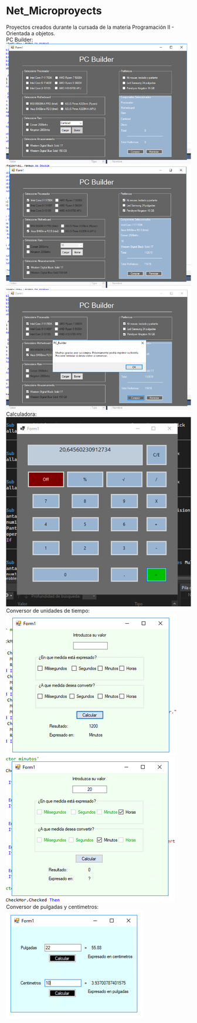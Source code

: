 # Net_Microproyects
Proyectos creados durante la cursada de la materia Programación II - Orientada a objetos.<br>
PC Builder:<br>
![Image text](https://github.com/santiagodg96/Net_Microproyects/blob/main/pcbuilder.PNG)<br>
![Image text](https://github.com/santiagodg96/Net_Microproyects/blob/main/pcbuilder2.PNG)<br>
![Image text](https://github.com/santiagodg96/Net_Microproyects/blob/main/pcbuilder3.PNG)<br>
Calculadora:<br>
![Image text](https://github.com/santiagodg96/Net_Microproyects/blob/main/Calculadora.PNG)<br>
Conversor de unidades de tiempo:<br>
![Image text](https://github.com/santiagodg96/Net_Microproyects/blob/main/Tiempo.PNG)<br>
![Image text](https://github.com/santiagodg96/Net_Microproyects/blob/main/Tiempo2.PNG)<br>
Conversor de pulgadas y centimetros:<br>
![Image text](https://github.com/santiagodg96/Net_Microproyects/blob/main/conversor.PNG)



